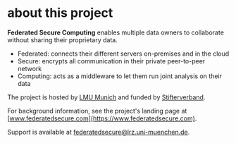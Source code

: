 # about this project

**Federated Secure Computing** enables multiple data owners to collaborate without sharing their proprietary data.

- Federated: connects their different servers on-premises and in the cloud
- Secure: encrypts all communication in their private peer-to-peer network
- Computing: acts as a middleware to let them run joint analysis on their data

The project is hosted by [LMU Munich](https://www.lmu.de/en/index.html) and funded by [Stifterverband](https://www.stifterverband.org/english).

For background information, see the project's landing page at [www.federatedsecure.com](https://www.federatedsecure.com).

Support is available at [federatedsecure@lrz.uni-muenchen.de](mailto:federatedsecure@lrz.uni-muenchen.de).
